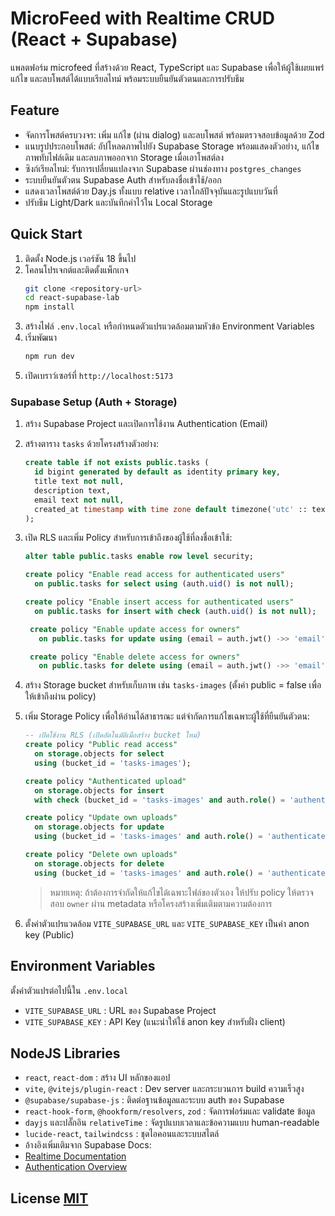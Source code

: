 # MicroFeed with Realtime CRUD (React + Supabase)

แพลตฟอร์ม microfeed ที่สร้างด้วย React, TypeScript และ Supabase เพื่อให้ผู้ใช้เผยแพร่ แก้ไข และลบโพสต์ได้แบบเรียลไทม์ พร้อมระบบยืนยันตัวตนและการปรับธีม

<!-- ![MicroFeed Screenshot](./public/preview.png)
Live Demo: [https://react-supabase-realtime-tasks.vercel.app](https://react-supabase-realtime-tasks.vercel.app/) -->

## Feature
- จัดการโพสต์ครบวงจร: เพิ่ม แก้ไข (ผ่าน dialog) และลบโพสต์ พร้อมตรวจสอบข้อมูลด้วย Zod
- แนบรูปประกอบโพสต์: อัปโหลดภาพไปยัง Supabase Storage พร้อมแสดงตัวอย่าง, แก้ไขภาพทับไฟล์เดิม และลบภาพออกจาก Storage เมื่อเอาโพสต์ลง
- ซิงก์เรียลไทม์: รับการเปลี่ยนแปลงจาก Supabase ผ่านช่องทาง `postgres_changes`
- ระบบยืนยันตัวตน Supabase Auth สำหรับลงชื่อเข้าใช้/ออก
- แสดงเวลาโพสต์ด้วย Day.js ทั้งแบบ relative เวลาใกล้ปัจจุบันและรูปแบบวันที่
- ปรับธีม Light/Dark และบันทึกค่าไว้ใน Local Storage

## Quick Start
1. ติดตั้ง Node.js เวอร์ชัน 18 ขึ้นไป
2. โคลนโปรเจกต์และติดตั้งแพ็กเกจ
   ```bash
   git clone <repository-url>
   cd react-supabase-lab
   npm install
   ```
3. สร้างไฟล์ `.env.local` หรือกำหนดตัวแปรแวดล้อมตามหัวข้อ Environment Variables
4. เริ่มพัฒนา
   ```bash
   npm run dev
   ```
5. เปิดเบราว์เซอร์ที่ `http://localhost:5173`

### Supabase Setup (Auth + Storage)
1. สร้าง Supabase Project และเปิดการใช้งาน Authentication (Email)
   
2. สร้างตาราง `tasks` ด้วยโครงสร้างตัวอย่าง:
   ```sql
   create table if not exists public.tasks (
     id bigint generated by default as identity primary key,
     title text not null,
     description text,
     email text not null,
     created_at timestamp with time zone default timezone('utc' :: text, now()) not null
   );
   ```
   
3. เปิด RLS และเพิ่ม Policy สำหรับการเข้าถึงของผู้ใช้ที่ลงชื่อเข้าใช้:
   ```sql
   alter table public.tasks enable row level security;

   create policy "Enable read access for authenticated users"
     on public.tasks for select using (auth.uid() is not null);

   create policy "Enable insert access for authenticated users"
     on public.tasks for insert with check (auth.uid() is not null);

    create policy "Enable update access for owners"
      on public.tasks for update using (email = auth.jwt() ->> 'email');

    create policy "Enable delete access for owners"
      on public.tasks for delete using (email = auth.jwt() ->> 'email');
   ```

4. สร้าง Storage bucket สำหรับเก็บภาพ เช่น `tasks-images` (ตั้งค่า public = false เพื่อให้เข้าถึงผ่าน policy)
   
5. เพิ่ม Storage Policy เพื่อให้อ่านได้สาธารณะ แต่จำกัดการแก้ไขเฉพาะผู้ใช้ที่ยืนยันตัวตน:
   ```sql
   -- เปิดใช้งาน RLS (เปิดอัตโนมัติเมื่อสร้าง bucket ใหม่)
   create policy "Public read access"
     on storage.objects for select
     using (bucket_id = 'tasks-images');

   create policy "Authenticated upload"
     on storage.objects for insert
     with check (bucket_id = 'tasks-images' and auth.role() = 'authenticated');

   create policy "Update own uploads"
     on storage.objects for update
     using (bucket_id = 'tasks-images' and auth.role() = 'authenticated');

   create policy "Delete own uploads"
     on storage.objects for delete
     using (bucket_id = 'tasks-images' and auth.role() = 'authenticated');
   ```
   > หมายเหตุ: ถ้าต้องการจำกัดให้แก้ไขได้เฉพาะไฟล์ของตัวเอง ให้ปรับ policy ให้ตรวจสอบ `owner` ผ่าน metadata หรือโครงสร้างเพิ่มเติมตามความต้องการ

6. ตั้งค่าตัวแปรแวดล้อม `VITE_SUPABASE_URL` และ `VITE_SUPABASE_KEY` เป็นค่า anon key (Public)

## Environment Variables
ตั้งค่าตัวแปรต่อไปนี้ใน `.env.local`
- `VITE_SUPABASE_URL` : URL ของ Supabase Project
- `VITE_SUPABASE_KEY` : API Key (แนะนำให้ใช้ anon key สำหรับฝั่ง client)

## NodeJS Libraries
- `react`, `react-dom` : สร้าง UI หลักของแอป
- `vite`, `@vitejs/plugin-react` : Dev server และกระบวนการ build ความเร็วสูง
- `@supabase/supabase-js` : ติดต่อฐานข้อมูลและระบบ auth ของ Supabase
- `react-hook-form`, `@hookform/resolvers`, `zod` : จัดการฟอร์มและ validate ข้อมูล
- `dayjs` และปลั๊กอิน `relativeTime` : จัดรูปแบบเวลาและข้อความแบบ human-readable
- `lucide-react`, `tailwindcss` : ชุดไอคอนและระบบสไตล์
- อ้างอิงเพิ่มเติมจาก Supabase Docs:
- [Realtime Documentation](https://supabase.com/docs/guides/realtime)
- [Authentication Overview](https://supabase.com/docs/guides/auth)

## License [**MIT**](./LICENSE)
